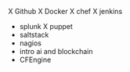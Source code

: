 X Github
X Docker
X chef
X jenkins
- splunk
X puppet
- saltstack
- nagios
- intro ai and blockchain
- CFEngine
